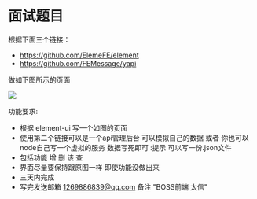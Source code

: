# 面试题目

根据下面三个链接：

- https://github.com/ElemeFE/element
- https://github.com/FEMessage/yapi

做如下图所示的页面

![](https://camo.githubusercontent.com/d3d4fd734bdb1631cf43448d4f963e78b62b2ec2/68747470733a2f2f646565706578692d6d6f62792e6f73732d636e2d7368656e7a68656e2e616c6979756e63732e636f6d2f6578616d706c652e706e67)

功能要求:

- 根据 element-ui 写一个如图的页面 
- 使用第二个链接可以是一个api管理后台 可以模拟自己的数据 或者 你也可以node自己写一个虚拟的服务 数据写死即可 :提示 可以写一份.json文件
- 包括功能 增 删 该 查 
- 界面尽量要保持跟原图一样 即使功能没做出来
- 三天内完成
- 写完发送邮箱 1269886839@qq.com 备注 "BOSS前端 太信"

